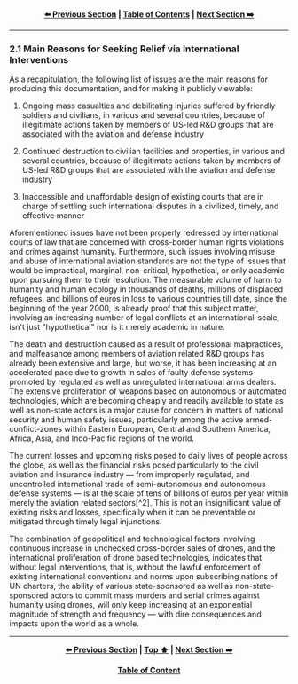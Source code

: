 <div align="center">
  
  **[:arrow_left: Previous Section][Prev] | [Table of Contents][TOC] | [Next Section :arrow_right:][Next]**
  
  [Prev]: ./2-0.md
  [Next]: ./3-0.md
  [TOC]: https://github.com/true-hindsight/long-overdue-justice/
  
</div>

---

### 2.1 Main Reasons for Seeking Relief via International Interventions

As a recapitulation, the following list of issues are the main reasons for producing this documentation, and for making it publicly viewable: 

1. Ongoing mass casualties and debilitating injuries suffered by friendly soldiers and civilians, in various and several countries, because of illegitimate actions taken by members of US-led R&D groups that are associated with the aviation and defense industry

1. Continued destruction to civilian facilities and properties, in various and several countries, because of illegitimate actions taken by members of US-led R&D groups that are associated with the aviation and defense industry

1. Inaccessible and unaffordable design of existing courts that are in charge of settling such international disputes in a civilized, timely, and effective manner 

Aforementioned issues have not been properly redressed by international courts of law that are concerned with cross-border human rights violations and crimes against humanity. Furthermore, such issues involving misuse and abuse of international aviation standards are not the type of issues that would be impractical, marginal, non-critical, hypothetical, or only academic upon pursuing them to their resolution. The measurable volume of harm to humanity and human ecology in thousands of deaths, millions of displaced refugees, and billions of euros in loss to various countries till date, since the beginning of the year 2000, is already proof that this subject matter, involving an increasing number of legal conflicts at an international-scale, isn't just "hypothetical" nor is it merely academic in nature. 

The death and destruction caused as a result of professional malpractices, and malfeasance among members of aviation related R&D groups has already been extensive and large, but worse, it has been increasing at an accelerated pace due to growth in sales of faulty defense systems promoted by regulated as well as unregulated international arms dealers. The extensive proliferation of weapons based on autonomous or automated technologies, which are becoming cheaply and readily available to state as well as non-state actors is a major cause for concern in matters of national security and human safety issues, particularly among the active armed-conflict-zones within Eastern European, Central and Southern America, Africa, Asia, and Indo-Pacific regions of the world. 

The current losses and upcoming risks posed to daily lives of people across the globe, as well as the financial risks posed particularly to the civil aviation and insurance industry — from improperly regulated, and uncontrolled international trade of semi-autonomous and autonomous defense systems — is at the scale of tens of billions of euros per year within merely the aviation related sectors[^2]. This is not an insignificant value of existing risks and losses, specifically when it can be preventable or mitigated through timely legal injunctions.

The combination of geopolitical and technological factors involving continuous increase in unchecked cross-border sales of drones, and the international proliferation of drone based technologies, indicates that without legal interventions, that is, without the lawful enforcement of existing international conventions and norms upon subscribing nations of UN charters, the ability of various state-sponsored as well as non-state-sponsored actors to commit mass murders and serial crimes against humanity using drones, will only keep increasing at an exponential magnitude of strength and frequency — with dire consequences and impacts upon the world as a whole. 

---

<div align="center">
  
  **[:arrow_left: Previous Section][Prev] | [Top :arrow_up:][Top] | [Next Section :arrow_right:][Next]** 
  
  **[Table of Content][TOC]**

  [Prev]: ./2-0.md
  [Top]: ./2-1.md#21-main-reasons-for-seeking-relief-via-international-interventions
  [Next]: ./3-0.md
  [TOC]: https://github.com/true-hindsight/long-overdue-justice/
  
</div>
